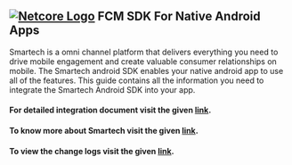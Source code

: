 ## [![Netcore Logo](https://netcore.in/wp-content/themes/netcore/img/Netcore-new-Logo.png)](http:www.netcore.in)  FCM SDK For Native Android Apps
Smartech is a omni channel platform that delivers everything you need to drive mobile engagement and create valuable consumer relationships on mobile. The Smartech android SDK enables your native android app to use all of the features. This guide contains all the information you need to integrate the Smartech Android SDK into your app.
 
#### For detailed integration document visit the given [link](https://docs.netcoresmartech.com/docs/android-sdk).
#### To know more about Smartech visit the given [link](https://docs.netcoresmartech.com/).
#### To view the change logs visit the given [link](https://docs.netcoresmartech.com/docs/android-sdk-changelog). 
